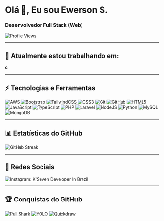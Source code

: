 # Olá 👋, Eu sou Ewerson S.
### Desenvolvedor Full Stack (Web)

![Profile Views](https://komarev.com/ghpvc/?username=ksevendev&label=Profile%20views&color=b40e0e&style=flat)

---

## 🔭 Atualmente estou trabalhando em:
**c**

---

## ⚡ Tecnologias e Ferramentas

![AWS](https://img.shields.io/badge/AWS-%23FF9900.svg?style=for-the-badge&logo=amazon-aws&logoColor=white)
![Bootstrap](https://img.shields.io/badge/bootstrap-%238511FA.svg?style=for-the-badge&logo=bootstrap&logoColor=white)
![TailwindCSS](https://img.shields.io/badge/tailwindcss-%2338B2AC.svg?style=for-the-badge&logo=tailwind-css&logoColor=white)
![CSS3](https://img.shields.io/badge/css3-%231572B6.svg?style=for-the-badge&logo=css3&logoColor=white)
![Git](https://img.shields.io/badge/git-%23F05033.svg?style=for-the-badge&logo=git&logoColor=white)
![GitHub](https://img.shields.io/badge/github-%23121011.svg?style=for-the-badge&logo=github&logoColor=white)
![HTML5](https://img.shields.io/badge/html5-%23E34F26.svg?style=for-the-badge&logo=html5&logoColor=white)
![JavaScript](https://img.shields.io/badge/javascript-%23323330.svg?style=for-the-badge&logo=javascript&logoColor=%23F7DF1E)
![TypeScript](https://img.shields.io/badge/typescript-%23007ACC.svg?style=for-the-badge&logo=typescript&logoColor=white)
![PHP](https://img.shields.io/badge/php-%23777BB4.svg?style=for-the-badge&logo=php&logoColor=white)
![Laravel](https://img.shields.io/badge/laravel-%23FF2D20.svg?style=for-the-badge&logo=laravel&logoColor=white)
![NodeJS](https://img.shields.io/badge/node.js-6DA55F?style=for-the-badge&logo=node.js&logoColor=white)
![Python](https://img.shields.io/badge/python-3670A0?style=for-the-badge&logo=python&logoColor=ffdd54)
![MySQL](https://img.shields.io/badge/mysql-%2300f.svg?style=for-the-badge&logo=mysql&logoColor=white)
![MongoDB](https://img.shields.io/badge/MongoDB-%234ea94b.svg?style=for-the-badge&logo=mongodb&logoColor=white)

---

## 📊 Estatísticas do GitHub

![GitHub Streak](https://github-readme-streak-stats.herokuapp.com/?user=ksevendev&theme=dark)

---

## 📱 Redes Sociais

[![Instagram: K'Seven Developer In Brazil](https://img.shields.io/badge/-@ksevendev-red?style=flat-square&logo=instagram&logoColor=white)](https://instagram.com/ksevendev/)

---

## 🏆 Conquistas do GitHub

[![Pull Shark](https://github.githubassets.com/images/modules/profile/achievements/pull-shark-default.png)](https://github.com/k7brasil?achievement=pull-shark)
[![YOLO](https://github.githubassets.com/images/modules/profile/achievements/yolo-default.png)](https://github.com/k7brasil?achievement=yolo)
[![Quickdraw](https://github.githubassets.com/images/modules/profile/achievements/quickdraw-default--medium-dark.png)](https://github.com/k7brasil?achievement=quickdraw)

